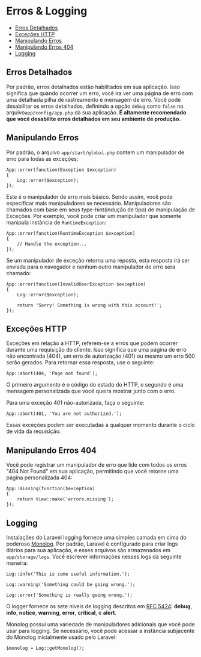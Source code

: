 # Erros & Logging

- [Erros Detalhados](#error-detail)
- [Exceções HTTP](#http-exceptions)
- [Manipulando Erros](#handling-errors)
- [Manipulando Erros 404](#handling-404-errors)
- [Logging](#logging)

## Erros Detalhados

Por padrão, erros detalhados estão habilitados em sua aplicação. Isso significa que quando ocorrer um erro, você ira ver uma página de erro com uma detalhada pilha de rastreamento e mensagem de erro. Você pode desabilitar os erros detalhados, definindo a opção `debug` como `false` no arquivo`app/config/app.php` da sua aplicação. **É altamente recomendado que você desabilite erros detalhados em seu ambiente de produção.**

## Manipulando Erros

Por padrão, o arquivo `app/start/global.php` contem um manipulador de erro para todas as exceções:

	App::error(function(Exception $exception)
	{
		Log::error($exception);
	});

Este é o manipulador de erro mais básico. Sendo assim, você pode especificar mais manipuladores se necessário. Manipuladores são chamados com base em seus type-hint(indução de tipo) de manipulação de Exceções. Por exemplo, você pode criar um manipulador que somente manipula instância de `RuntimeException`:

	App::error(function(RuntimeException $exception)
	{
		// Handle the exception...
	});

Se um manipulador de exceção retorna uma reposta, esta resposta irá ser enviada para o navegador e nenhum outro manipulador de erro sera chamado:

	App::error(function(InvalidUserException $exception)
	{
		Log::error($exception);

		return 'Sorry! Something is wrong with this account!';
	});

<a name="http-exceptions"></a>
## Exceções HTTP

Exceções em relação a HTTP, referem-se a erros que podem ocorrer durante uma requisição do cliente. Isso significa que uma página de erro não encontrada (404), um erro de autorização (401) ou mesmo um erro 500 serão gerados. Para retornar essa resposta, use o seguinte:

	App::abort(404, 'Page not found');

O primeiro argumento é o código do estado do HTTP, o segundo é uma mensagem personalizada que você queira mostrar junto com o erro.

Para uma exceção 401 não-autorizada, faça o seguinte:

	App::abort(401, 'You are not authorized.');

Essas exceções podem ser executadas a qualquer momento durante o ciclo de vida da requisição.

<a name="handling-404-errors"></a>
## Manipulando Erros 404

Você pode registrar um manipulador de erro que lide com todos os erros "404 Not Found" em sua aplicação, permitindo que você retorne uma página personalizada 404:

	App::missing(function($exception)
	{
		return View::make('errors.missing');
	});

<a name="logging"></a>
## Logging

Instalações do Laravel logging fornece uma simples camada em cima do poderoso [Monolog](http://github.com/seldaek/monolog). Por padrão, Laravel é configurado para criar logs diários para sua aplicação, e esses arquivos são armazenados em `app/storage/logs`. Você escrever informações nesses logs da seguinte maneira:

	Log::info('This is some useful information.');

	Log::warning('Something could be going wrong.');

	Log::error('Something is really going wrong.');

O logger fornece os sete níveis de logging descritos em [RFC 5424](http://tools.ietf.org/html/rfc5424): **debug**, **info**, **notice**, **warning**, **error**, **critical**, e **alert**.

Monolog possui uma variedade de manipuladores adicionais que você pode usar para logging. Se necessário, você pode acessar a instância subjacente do Monolog inicialmente usado pelo Laravel:

	$monolog = Log::getMonolog();
